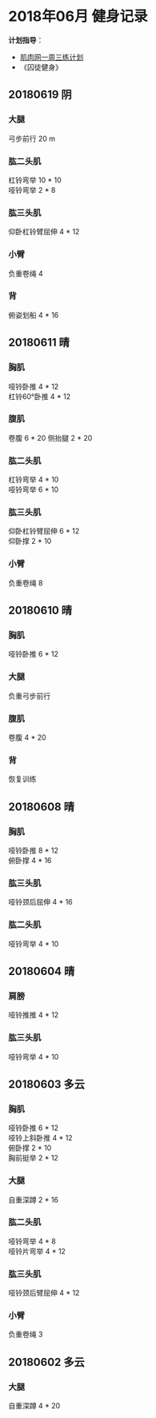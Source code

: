 # 2018年06月 健身记录   
**计划指导**：  

* [肌肉网一周三练计划](http://www.jirou.com/tool/jihua/menus/B4.php)    
* 《囚徒健身》  

## 20180619 阴
### 大腿   
弓步前行 20 m

### 肱二头肌
杠铃弯举 10 * 10  
哑铃弯举 2 * 8

### 肱三头肌
仰卧杠铃臂屈伸  4 * 12  

### 小臂
负重卷绳 4

### 背
俯姿划船  4 * 16


## 20180611 晴
### 胸肌  
哑铃卧推 4 * 12  
杠铃60°卧推 4 * 12  

### 腹肌
卷腹  6 * 20
侧抬腿 2 * 20    

### 肱二头肌
杠铃弯举  4 * 10  
哑铃弯举  6 * 10  

### 肱三头肌
仰卧杠铃臂屈伸  6 * 12  
仰卧撑  2 * 10  

### 小臂
负重卷绳 8 



## 20180610 晴
### 胸肌  
哑铃卧推 6 * 12  

### 大腿
负重弓步前行

### 腹肌
卷腹  4 * 20  

### 背
恢复训练


## 20180608 晴
### 胸肌  
哑铃卧推 8 * 12  
俯卧撑 4 * 16 

### 肱三头肌
哑铃颈后屈伸  4 * 16


### 肱二头肌
哑铃弯举  4 * 10




## 20180604 晴
### 肩膀
哑铃推推  4 * 12  

### 肱三头肌  
哑铃弯举  4 * 10
  

## 20180603 多云
### 胸肌
哑铃卧推  6 * 12  
哑铃上斜卧推  4 * 12  
俯卧撑  2 * 10   
胸前挺举 2 * 12  

### 大腿
自重深蹲  2 * 16  

### 肱二头肌
哑铃弯举  4 * 8  
哑铃片弯举 4 * 12  

### 肱三头肌
哑铃颈后臂屈伸  4 * 12  

### 小臂
负重卷绳  3

## 20180602 多云
### 大腿
自重深蹲  4 * 20  



